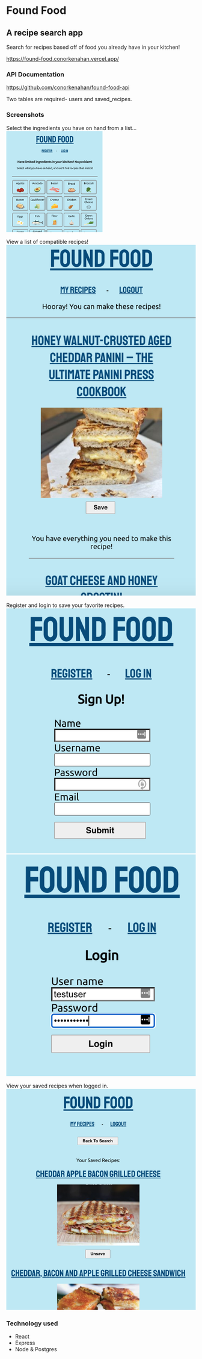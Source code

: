 # Found Food

## A recipe search app

Search for recipes based off of food you already have in your kitchen!

https://found-food.conorkenahan.vercel.app/

### API Documentation

https://github.com/conorkenahan/found-food-api

Two tables are required- users and saved_recipes.

### Screenshots

Select the ingredients you have on hand from a list...
<img src="./src/images/screenshots/main.png" width="256">

View a list of compatible recipes!
![Results](./src/images/screenshots/results.png "Results")


Register and login to save your favorite recipes.
![Register](./src/images/screenshots/register.png "Register")
![Login](/src/images/screenshots/login.png "Login")


View your saved recipes when logged in.
![Saved Recipes](./src/images/screenshots/saved_recipes.png "Saved Recipes")

### Technology used

- React
- Express
- Node & Postgres
